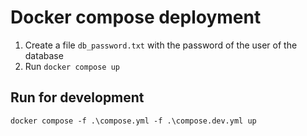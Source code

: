 # Docker compose deployment

1. Create a file `db_password.txt` with the password of the user of the database
2. Run `docker compose up`

## Run for development

```
docker compose -f .\compose.yml -f .\compose.dev.yml up
```
